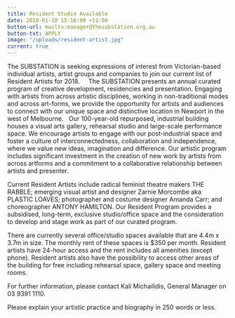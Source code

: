```yaml
---
title: Resident Studio Available
date: 2018-01-10 15:16:00 +11:00
button-url: mailto:manager@thesubstation.org.au
button-txt: APPLY
image: "/uploads/resident-artist.jpg"
current: true
---
```


The SUBSTATION is seeking expressions of interest from Victorian-based individual artists, artist groups and companies to join our current list of Resident Artists for 2018.  
 
The SUBSTATION presents an annual curated program of creative development, residencies and presentation. Engaging with artists from across artistic disciplines, working in non-traditional modes and across art-forms, we provide the opportunity for artists and audiences to connect with our unique space and distinctive location in Newport in the west of Melbourne. 
 
Our 100-year-old repurposed, industrial building houses a visual arts gallery, rehearsal studio and large-scale performance space. We encourage artists to engage with our post-industrial space and foster a culture of interconnectedness, collaboration and independence, where we value new ideas, imagination and difference. Our artistic program includes significant investment in the creation of new work by artists from across artforms and a commitment to a collaborative relationship between artists and presenter.

Current Resident Artists include radical feminist theatre makers THE RABBLE; emerging visual artist and designer Zarnie Morcombe aka PLASTIC LOAVES; photographer and costume designer Amanda Carr; and choreographer ANTONY HAMILTON. Our Resident Program provides a subsidised, long-term, exclusive studio/office space and the consideration to develop and stage work as part of our curated program.

There are currently several office/studio spaces available that are 4.4m x 3.7m in size. The monthly rent of these spaces is $350 per month. Resident artists have 24-hour access and the rent includes all amenities (except phone). Resident artists also have the possibility to access other areas of the building for free including rehearsal space, gallery space and meeting rooms. 

For further information, please contact Kali Michailidis, General Manager on 03 9391 1110. 

Please explain your artistic practice and biography in 250 words or less. 